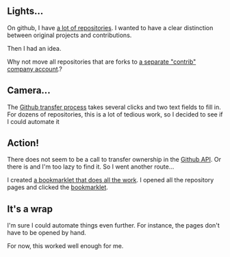 ## Lights...

On github, I have [a lot of repositories](https://github.com/potherca/repositories). I wanted to have a clear distinction between original projects and contributions.

Then I had an idea.

Why not move all repositories that are forks to [a separate "contrib" company account](https://github.com/potherca-contrib).?

## Camera...

The [Github transfer process](https://help.github.com/articles/transferring-a-repository/) takes several clicks and two text fields to fill in. For dozens of repositories, this is a lot of tedious work, so I decided to see if I could automate it

## Action!

There does not seem to be a call to transfer ownership in the [Github API](https://developer.github.com/v3/). Or there is and I'm too lazy to find it. So I went another route...

I created [a bookmarklet that does all the work](https://gist.github.com/f4ad083c710acd19026d#file-transfer-github-ownership-js). I opened all the repository pages and clicked the [bookmarklet](https://en.wikipedia.org/wiki/Bookmarklet).

## It's a wrap

I'm sure I could automate things even further. For instance, the pages don't have to be opened by hand. 

For now, this worked well enough for me.
